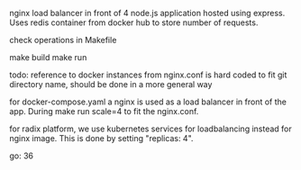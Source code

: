nginx load balancer in front of 4 node.js application hosted using express. Uses redis container from docker hub to store number of requests. 

check operations in Makefile

make build
make run

todo: reference to docker instances from nginx.conf is hard coded to fit git directory name, should be done in a more general way


for docker-compose.yaml a nginx is used as a load balancer in front of the app. During make run scale=4 to fit the nginx.conf. 

for radix platform, we use kubernetes services for loadbalancing instead for nginx image. This is done by setting "replicas: 4".

go: 36
